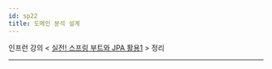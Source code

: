 ```yaml
---
id: sp22
title: 도메인 분석 설계
---
```


인프런 강의 < [실전! 스프링 부트와 JPA 활용1](https://www.inflearn.com/course/http-%EC%9B%B9-%EB%84%A4%ED%8A%B8%EC%9B%8C%ED%81%AC/dashboard) > 정리

---

<br></br>